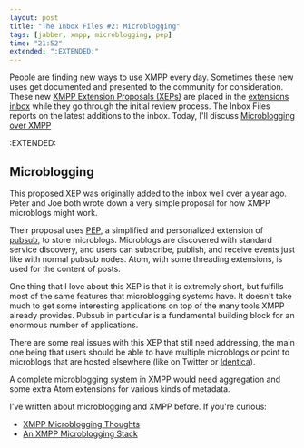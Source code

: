 ```yaml
---
layout: post
title: "The Inbox Files #2: Microblogging"
tags: [jabber, xmpp, microblogging, pep]
time: "21:52"
extended: ":EXTENDED:"
---
```


People are finding new ways to use XMPP every day. Sometimes these new
uses get documented and presented to the community for
consideration. These new [XMPP Extension Proposals
(XEPs)](http://xmpp.org/extensions/) are placed in the [extensions
inbox](http://xmpp.org/extensions/inbox/) while they go through the
initial review process. The Inbox Files reports on the latest
additions to the inbox. Today, I'll discuss [Microblogging over
XMPP](http://xmpp.org/extensions/inbox/microblogging.html)

:EXTENDED:

## Microblogging

This proposed XEP was originally added to the inbox well over a year
ago. Peter and Joe both wrote down a very simple proposal for how XMPP
microblogs might work.

Their proposal uses
[PEP](http://www.xmpp.org/extensions/xep-0163.html), a simplified and
personalized extension of [pubsub](http://xmpp.org/tech/pubsub.shtml),
to store microblogs. Microblogs are discovered with standard service
discovery, and users can subscribe, publish, and receive events just
like with normal pubsub nodes. Atom, with some threading extensions,
is used for the content of posts.

One thing that I love about this XEP is that it is extremely short,
but fulfills most of the same features that microblogging systems
have. It doesn't take much to get some interesting applications on top
of the many tools XMPP already provides. Pubsub in particular is a
fundamental building block for an enormous number of applications.

There are some real issues with this XEP that still need addressing,
the main one being that users should be able to have multiple
microblogs or point to microblogs that are hosted elsewhere (like on
Twitter or [Identica](http://identi.ca)).

A complete microblogging system in XMPP would need aggregation and
some extra Atom extensions for various kinds of metadata. 

I've written about microblogging and XMPP before. If you're curious:

* [XMPP Microblogging
  Thoughts](http://metajack.im/2008/09/10/xmpp-microblogging-thoughts/)
* [An XMPP Microblogging
  Stack](http://metajack.im/2008/09/15/an-xmpp-microblogging-stack/)
